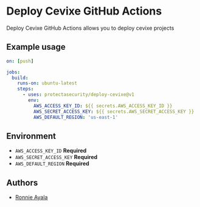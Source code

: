 # Deploy Cevixe GitHub Actions

Deploy Cevixe GitHub Actions allows you to deploy cevixe projects

## Example usage

```yaml
on: [push]

jobs:
  build:
    runs-on: ubuntu-latest
    steps:
      - uses: protectasecurity/deploy-cevixe@v1
        env:
          AWS_ACCESS_KEY_ID: ${{ secrets.AWS_ACCESS_KEY_ID }}
          AWS_SECRET_ACCESS_KEY: ${{ secrets.AWS_SECRET_ACCESS_KEY }}
          AWS_DEFAULT_REGION: 'us-east-1'
```

## Environment

- `AWS_ACCESS_KEY_ID` **Required**
- `AWS_SECRET_ACCESS_KEY` **Required**
- `AWS_DEFAULT_REGION` **Required**

## Authors

- [Ronnie Ayala](https://github.com/ronnieacs)